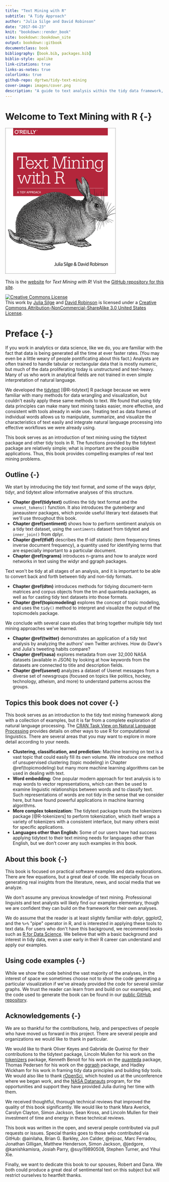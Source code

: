 ```yaml
--- 
title: "Text Mining with R"
subtitle: "A Tidy Approach"
author: "Julia Silge and David Robinson"
date: "2017-04-23"
knit: "bookdown::render_book"
site: bookdown::bookdown_site
output: bookdown::gitbook
documentclass: book
bibliography: [book.bib, packages.bib]
biblio-style: apalike
link-citations: true
links-as-notes: true
colorlinks: true
github-repo: dgrtwo/tidy-text-mining
cover-image: images/cover.png
description: "A guide to text analysis within the tidy data framework, using the tidytext package and other tidy tools"
---
```




# Welcome to Text Mining with R {-}

<img src="images/cover.png" width="350" height="460" alt="Cover image" />


This is the [website](http://tidytextmining.com/) for *Text Mining with R*! Visit the [GitHub repository for this site](https://github.com/dgrtwo/tidy-text-mining).

<a rel="license" href="http://creativecommons.org/licenses/by-nc-sa/3.0/us/"><img alt="Creative Commons License" style="border-width:0" src="https://i.creativecommons.org/l/by-nc-sa/3.0/us/88x31.png" /></a><br />This work by [Julia Silge](http://juliasilge.com/) and [David Robinson](http://varianceexplained.org/) is licensed under a <a rel="license" href="http://creativecommons.org/licenses/by-nc-sa/3.0/us/">Creative Commons Attribution-NonCommercial-ShareAlike 3.0 United States License</a>.

<script>
  (function(i,s,o,g,r,a,m){i['GoogleAnalyticsObject']=r;i[r]=i[r]||function(){
  (i[r].q=i[r].q||[]).push(arguments)},i[r].l=1*new Date();a=s.createElement(o),
  m=s.getElementsByTagName(o)[0];a.async=1;a.src=g;m.parentNode.insertBefore(a,m)
  })(window,document,'script','https://www.google-analytics.com/analytics.js','ga');

  ga('create', 'UA-68765210-2', 'auto');
  ga('send', 'pageview');

</script>

# Preface {-}

If you work in analytics or data science, like we do, you are familiar with the fact that data is being generated all the time at ever faster rates. (You may even be a little weary of people pontificating about this fact.) Analysts are often trained to handle tabular or rectangular data that is mostly numeric, but much of the data proliferating today is unstructured and text-heavy. Many of us who work in analytical fields are not trained in even simple interpretation of natural language.

We developed the [tidytext](https://github.com/juliasilge/tidytext) [@R-tidytext] R package because we were familiar with many methods for data wrangling and visualization, but couldn't easily apply these same methods to text. We found that using tidy data principles can make many text mining tasks easier, more effective, and consistent with tools already in wide use. Treating text as data frames of individual words allows us to manipulate, summarize, and visualize the characteristics of text easily and integrate natural language processing into effective workflows we were already using.

This book serves as an introduction of text mining using the tidytext package and other tidy tools in R. The functions provided by the tidytext package are relatively simple; what is important are the possible applications. Thus, this book provides compelling examples of real text mining problems.

## Outline {-}

We start by introducing the tidy text format, and some of the ways dplyr, tidyr, and tidytext allow informative analyses of this structure.

* **Chapter \@ref(tidytext)** outlines the tidy text format and the `unnest_tokens()` function. It also introduces the gutenbergr and janeaustenr packages, which provide useful literary text datasets that we'll use throughout this book.
* **Chapter \@ref(sentiment)** shows how to perform sentiment analysis on a tidy text dataset, using the `sentiments` dataset from tidytext and `inner_join()` from dplyr.
* **Chapter \@ref(tfidf)** describes the tf-idf statistic (term frequency times inverse document frequency), a quantity used for identifying terms that are especially important to a particular document.
* **Chapter \@ref(ngrams)** introduces n-grams and how to analyze word networks in text using the widyr and ggraph packages.

Text won't be tidy at all stages of an analysis, and it is important to be able to convert back and forth between tidy and non-tidy formats.

* **Chapter \@ref(dtm)** introduces methods for tidying document-term matrices and corpus objects from the tm and quanteda packages, as well as for casting tidy text datasets into those formats.
* **Chapter \@ref(topicmodeling)** explores the concept of topic modeling, and uses the `tidy()` method to interpret and visualize the output of the topicmodels package. 

We conclude with several case studies that bring together multiple tidy text mining approaches we've learned.

* **Chapter \@ref(twitter)** demonstrates an application of a tidy text analysis by analyzing the authors' own Twitter archives. How do Dave's and Julia's tweeting habits compare?
* **Chapter \@ref(nasa)** explores metadata from over 32,000 NASA datasets (available in JSON) by looking at how keywords from the datasets are connected to title and description fields.
* **Chapter \@ref(usenet)** analyzes a dataset of Usenet messages from a diverse set of newsgroups (focused on topics like politics, hockey, technology, atheism, and more) to understand patterns across the groups.

## Topics this book does not cover {-}

This book serves as an introduction to the tidy text mining framework along with a collection of examples, but it is far from a complete exploration of natural language processing. The [CRAN Task View on Natural Language Processing](https://cran.r-project.org/web/views/NaturalLanguageProcessing.html) provides details on other ways to use R for computational linguistics. There are several areas that you may want to explore in more detail according to your needs.

* **Clustering, classification, and prediction:** Machine learning on text is a vast topic that could easily fill its own volume. We introduce one method of unsupervised clustering (topic modeling) in Chapter \@ref(topicmodeling) but many more machine learning algorithms can be used in dealing with text.
* **Word embedding:** One popular modern approach for text analysis is to map words to vector representations, which can then be used to examine linguistic relationships between words and to classify text. Such representations of words are not tidy in the sense that we consider here, but have found powerful applications in machine learning algorithms.
* **More complex tokenization:** The tidytext package trusts the tokenizers package [@R-tokenizers] to perform tokenization, which itself wraps a variety of tokenizers with a consistent interface, but many others exist for specific applications.
* **Languages other than English:** Some of our users have had success applying tidytext to their text mining needs for languages other than English, but we don't cover any such examples in this book.

## About this book {-}

This book is focused on practical software examples and data explorations. There are few equations, but a great deal of code. We especially focus on generating real insights from the literature, news, and social media that we analyze.

We don't assume any previous knowledge of text mining. Professional linguists and text analysts will likely find our examples elementary, though we are confident they can build on the framework for their own analyses.

We do assume that the reader is at least slightly familiar with dplyr, ggplot2, and the `%>%` "pipe" operator in R, and is interested in applying these tools to text data. For users who don't have this background, we recommend books such as [R for Data Science](http://r4ds.had.co.nz/). We believe that with a basic background and interest in tidy data, even a user early in their R career can understand and apply our examples.

## Using code examples {-}

While we show the code behind the vast majority of the analyses, in the interest of space we sometimes choose not to show the code generating a particular visualization if we've already provided the code for several similar graphs. We trust the reader can learn from and build on our examples, and the code used to generate the book can be found in our [public GitHub repository](https://github.com/dgrtwo/tidy-text-mining).

## Acknowledgements {-}

We are so thankful for the contributions, help, and perspectives of people who have moved us forward in this project. There are several people and organizations we would like to thank in particular. 

We would like to thank Oliver Keyes and Gabriela de Queiroz for their contributions to the tidytext package, Lincoln Mullen for his work on the [tokenizers](https://github.com/ropensci/tokenizers) package, Kenneth Benoit for his work on the [quanteda](https://github.com/kbenoit/quanteda) package, Thomas Pedersen for his work on the [ggraph](https://github.com/thomasp85/ggraph) package, and Hadley Wickham for his work in framing tidy data principles and building tidy tools. We would also like to thank [rOpenSci](https://ropensci.org/), which hosted us at the unconference where we began work, and the [NASA Datanauts](https://open.nasa.gov/explore/datanauts/) program, for the opportunities and support they have provided Julia during her time with them. 

We received thoughtful, thorough technical reviews that improved the quality of this book significantly. We would like to thank Mara Averick, Carolyn Clayton, Simon Jackson, Sean Kross, and Lincoln Mullen for their investment of time and energy in these technical reviews.

This book was written in the open, and several people contributed via pull requests or issues. Special thanks goes to those who contributed via GitHub: \@ainilaha, Brian G. Barkley, Jon Calder, \@eijoac, Marc Ferradou, Jonathan Gilligan, Matthew Henderson, Simon Jackson, \@jedgore, \@kanishkamisra, Josiah Parry, \@suyi19890508, Stephen Turner, and Yihui Xie.

Finally, we want to dedicate this book to our spouses, Robert and Dana. We both could produce a great deal of sentimental text on this subject but will restrict ourselves to heartfelt thanks.

